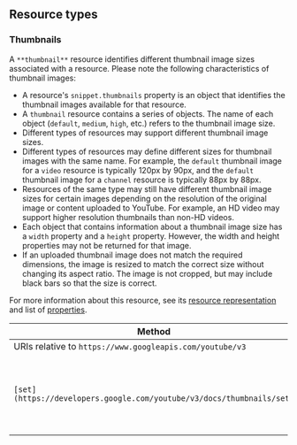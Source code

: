 Resource types
--------------

### Thumbnails

A `**thumbnail**` resource identifies different thumbnail image sizes associated with a resource. Please note the following characteristics of thumbnail images:

* A resource's `snippet.thumbnails` property is an object that identifies the thumbnail images available for that resource.
* A `thumbnail` resource contains a series of objects. The name of each object (`default`, `medium`, `high`, etc.) refers to the thumbnail image size.
* Different types of resources may support different thumbnail image sizes.
* Different types of resources may define different sizes for thumbnail images with the same name. For example, the `default` thumbnail image for a `video` resource is typically 120px by 90px, and the `default` thumbnail image for a `channel` resource is typically 88px by 88px.
* Resources of the same type may still have different thumbnail image sizes for certain images depending on the resolution of the original image or content uploaded to YouTube. For example, an HD video may support higher resolution thumbnails than non-HD videos.
* Each object that contains information about a thumbnail image size has a `width` property and a `height` property. However, the width and height properties may not be returned for that image.
* If an uploaded thumbnail image does not match the required dimensions, the image is resized to match the correct size without changing its aspect ratio. The image is not cropped, but may include black bars so that the size is correct.

For more information about this resource, see its [resource representation](https://developers.google.com/youtube/v3/docs/thumbnails#resource) and list of [properties](https://developers.google.com/youtube/v3/docs/thumbnails#properties).

| Method | HTTP request | Description |
| --- | --- | --- |
| URIs relative to `https://www.googleapis.com/youtube/v3` |     |     |
| `[set](https://developers.google.com/youtube/v3/docs/thumbnails/set)` | `POST /thumbnails/set` | Uploads a custom video thumbnail to YouTube and sets it for a video. |
